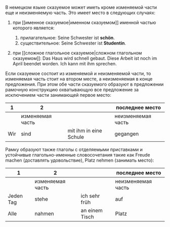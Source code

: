 В немецком языке сказуемое может иметь кроме изменяемой части еще и неизменяемую часть. Это имеет место в следующих случаях:

1. при [[именное сказуемое|именном сказуемом]] именной частью которого является:
	1. прилагательное:
		<span class="underline-single">Seine Schwester</span> <span class="underline-double">ist </span><span class="underline-double" style="font-weight: bold;">schön</span>.
	2. существительное:
		<span class="underline-single">Seine Schwester</span> <span class="underline-double">ist </span><span class="underline-double" style="font-weight: bold;">Studentin</span>.

2. при [[сложное глагольное сказуемое|сложном глагольном сказуемом]]:
		<span class="underline-single">Das Haus</span> <span class="underline-double">wird</span> schnell <span class="underline-double">gebaut</span>.
		<span class="underline-single">Diese Arbeit</span> <span class="underline-double">ist</span> noch im April <span class="underline-double">beendet worden</span>.
		<span class="underline-single">Ich</span> <span class="underline-double">kann</span> mit ihm <span class="underline-double">sprechen</span>.

Если сказуемое состоит из изменяемой и неизменяемой части, то изменяемая часть стоит на втором месте, а неизменяемая в конце предложения. При этом обе части сказуемого образуют в предложении рамочную конструкцию охватывающую все предложение за исключением части занимающей первое место:

| 1   | 2                                          |                        | последнее место                                |
| --- | ------------------------------------------ | ---------------------- | ---------------------------------------------- |
|     | изменяемая часть                           |                        | неизменяемая часть                             |
| Wir | <span class="underline-double">sind</span> | mit ihm in eine Schule | <span class="underline-double">gegangen</span> |
Рамку образуют также глаголы с отделяемыми приставками и устойчивые глагольно-именные словосочетания такие как Freude machen (доставлять удовольствие), Platz nehmen (занимать место):

| 1         | 2                                            |                | последнее место                             |
| --------- | -------------------------------------------- | -------------- | ------------------------------------------- |
|           | изменяемая часть                             |                | неизменяемая часть                          |
| Jeden Tag | <span class="underline-double">stehe</span>  | ich sehr früh  | <span class="underline-double">auf</span>   |
| Alle      | <span class="underline-double">nahmen</span> | an einem Tisch | <span class="underline-double">Platz</span> |
